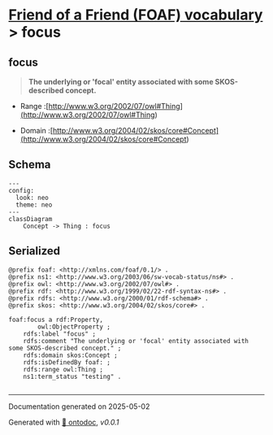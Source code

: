 # [Friend of a Friend (FOAF) vocabulary](../homepage.md) > focus

## focus

> **The underlying or 'focal' entity associated with some SKOS-described concept.**

- Range :[http://www.w3.org/2002/07/owl#Thing](<http://www.w3.org/2002/07/owl#Thing>)

- Domain :[http://www.w3.org/2004/02/skos/core#Concept](<http://www.w3.org/2004/02/skos/core#Concept>)

## Schema

```mermaid
---
config:
  look: neo
  theme: neo
---
classDiagram
    Concept -> Thing : focus
```


## Serialized

```ttl
@prefix foaf: <http://xmlns.com/foaf/0.1/> .
@prefix ns1: <http://www.w3.org/2003/06/sw-vocab-status/ns#> .
@prefix owl: <http://www.w3.org/2002/07/owl#> .
@prefix rdf: <http://www.w3.org/1999/02/22-rdf-syntax-ns#> .
@prefix rdfs: <http://www.w3.org/2000/01/rdf-schema#> .
@prefix skos: <http://www.w3.org/2004/02/skos/core#> .

foaf:focus a rdf:Property,
        owl:ObjectProperty ;
    rdfs:label "focus" ;
    rdfs:comment "The underlying or 'focal' entity associated with some SKOS-described concept." ;
    rdfs:domain skos:Concept ;
    rdfs:isDefinedBy foaf: ;
    rdfs:range owl:Thing ;
    ns1:term_status "testing" .


```

---

Documentation generated on 2025-05-02

Generated with [📑 ontodoc](https://github.com/StephaneBranly/ontodoc), *v0.0.1*